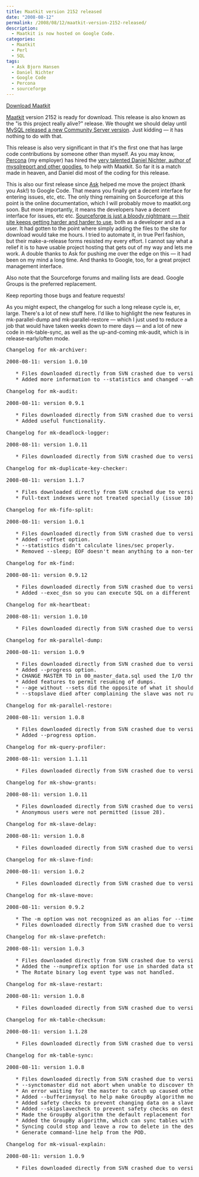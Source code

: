 ```yaml
---
title: Maatkit version 2152 released
date: "2008-08-12"
permalink: /2008/08/12/maatkit-version-2152-released/
description:
  - Maatkit is now hosted on Google Code.
categories:
  - Maatkit
  - Perl
  - SQL
tags:
  - Ask Bjorn Hansen
  - Daniel Nichter
  - Google Code
  - Percona
  - sourceforge
---
```

<p class="download">
  <a href="http://code.google.com/p/maatkit/">Download Maatkit</a>
</p>

[Maatkit][1] version 2152 is ready for download. This release is also known as the "is this project really alive?" release. We thought we should delay until [MySQL released a new Community Server version][2]. Just kidding &#8212; it has nothing to do with that.

<!--more-->

This release is also very significant in that it's the first one that has large code contributions by someone other than myself. As you may know, [Percona][3] (my employer) has hired the [very talented Daniel Nichter, author of mysqlreport and other goodies][4], to help with Maatkit. So far it is a match made in heaven, and Daniel did most of the coding for this release.

This is also our first release since [Ask][5] helped me move the project (thank you Ask!) to Google Code. That means you finally get a decent interface for entering issues, etc, etc. The only thing remaining on Sourceforge at this point is the online documentation, which I will probably move to maatkit.org soon. But more importantly, it means the developers have a decent interface for issues, etc etc. [Sourceforge is just a bloody nightmare &#8212; their site keeps getting harder and harder to use][6], both as a developer and as a user. It had gotten to the point where simply adding the files to the site for download would take me hours. I tried to automate it, in true Perl fashion, but their make-a-release forms resisted my every effort. I cannot say what a relief it is to have usable project hosting that gets out of my way and lets me work. A double thanks to Ask for pushing me over the edge on this &#8212; it had been on my mind a long time. And thanks to Google, too, for a great project management interface.

Also note that the Sourceforge forums and mailing lists are dead. Google Groups is the preferred replacement.

Keep reporting those bugs and feature requests!

As you might expect, the changelog for such a long release cycle is, er, large. There's a lot of new stuff here. I'd like to highlight the new features in mk-parallel-dump and mk-parallel-restore &#8212; which I just used to reduce a job that would have taken weeks down to mere days &#8212; and a lot of new code in mk-table-sync, as well as the up-and-coming mk-audit, which is in release-early/often mode.

<pre>Changelog for mk-archiver:

2008-08-11: version 1.0.10

   * Files downloaded directly from SVN crashed due to version information.
   * Added more information to --statistics and changed --whyquit slightly.

Changelog for mk-audit:

2008-08-11: version 0.9.1

   * Files downloaded directly from SVN crashed due to version information.
   * Added useful functionality.

Changelog for mk-deadlock-logger:

2008-08-11: version 1.0.11

   * Files downloaded directly from SVN crashed due to version information.

Changelog for mk-duplicate-key-checker:

2008-08-11: version 1.1.7

   * Files downloaded directly from SVN crashed due to version information.
   * Full-text indexes were not treated specially (issue 10).

Changelog for mk-fifo-split:

2008-08-11: version 1.0.1

   * Files downloaded directly from SVN crashed due to version information.
   * Added --offset option.
   * --statistics didn't calculate lines/sec properly.
   * Removed --sleep; EOF doesn't mean anything to a non-terminal.

Changelog for mk-find:

2008-08-11: version 0.9.12

   * Files downloaded directly from SVN crashed due to version information.
   * Added --exec_dsn so you can execute SQL on a different server.

Changelog for mk-heartbeat:

2008-08-11: version 1.0.10

   * Files downloaded directly from SVN crashed due to version information.

Changelog for mk-parallel-dump:

2008-08-11: version 1.0.9

   * Files downloaded directly from SVN crashed due to version information.
   * Added --progress option.
   * CHANGE MASTER TO in 00_master_data.sql used the I/O thread position.
   * Added features to permit resuming of dumps.
   * --age without --sets did the opposite of what it should (isssue 7)
   * --stopslave died after complaining the slave was not running.

Changelog for mk-parallel-restore:

2008-08-11: version 1.0.8

   * Files downloaded directly from SVN crashed due to version information.
   * Added --progress option.

Changelog for mk-query-profiler:

2008-08-11: version 1.1.11

   * Files downloaded directly from SVN crashed due to version information.

Changelog for mk-show-grants:

2008-08-11: version 1.0.11

   * Files downloaded directly from SVN crashed due to version information.
   * Anonymous users were not permitted (issue 28).

Changelog for mk-slave-delay:

2008-08-11: version 1.0.8

   * Files downloaded directly from SVN crashed due to version information.

Changelog for mk-slave-find:

2008-08-11: version 1.0.2

   * Files downloaded directly from SVN crashed due to version information.

Changelog for mk-slave-move:

2008-08-11: version 0.9.2

   * The -m option was not recognized as an alias for --timeout.
   * Files downloaded directly from SVN crashed due to version information.

Changelog for mk-slave-prefetch:

2008-08-11: version 1.0.3

   * Files downloaded directly from SVN crashed due to version information.
   * Added the --numprefix option for use in sharded data stores.
   * The Rotate binary log event type was not handled.

Changelog for mk-slave-restart:

2008-08-11: version 1.0.8

   * Files downloaded directly from SVN crashed due to version information.

Changelog for mk-table-checksum:

2008-08-11: version 1.1.28

   * Files downloaded directly from SVN crashed due to version information.

Changelog for mk-table-sync:

2008-08-11: version 1.0.8

   * Files downloaded directly from SVN crashed due to version information.
   * --synctomaster did not abort when unable to discover the master.
   * An error waiting for the master to catch up caused other tables to fail.
   * Added --bufferinmysql to help make GroupBy algorithm more efficient.
   * Added safety checks to prevent changing data on a slave server.
   * Added --skipslavecheck to prevent safety checks on destination server.
   * Made the GroupBy algorithm the default replacement for Stream.
   * Added the GroupBy algorithm, which can sync tables without unique keys.
   * Syncing could stop and leave a row to delete in the destination.
   * Generate command-line help from the POD.

Changelog for mk-visual-explain:

2008-08-11: version 1.0.9

   * Files downloaded directly from SVN crashed due to version information.
</pre>

 [1]: http://www.maatkit.org/
 [2]: http://www.mysqlperformanceblog.com/2008/08/08/new-mysql-community-release-great-job-mysql/
 [3]: http://www.percona.com/
 [4]: http://hackmysql.com/
 [5]: http://develooper.com/
 [6]: http://sourceforge.net/tracker/?func=detail&#038;aid=1855476&#038;group_id=1&#038;atid=350001
